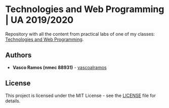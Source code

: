 # Technologies and Web Programming | UA 2019/2020

Repository with all the content from practical labs of one of my classes: [Technologies and Web Programming](https://www.ua.pt/en/uc/12841).

## Authors

-   **Vasco Ramos (nmec 88931)** - [vascoalramos](https://github.com/vascoalramos)

## License

This project is licensed under the MIT License - see the [LICENSE](LICENSE) file for details.
